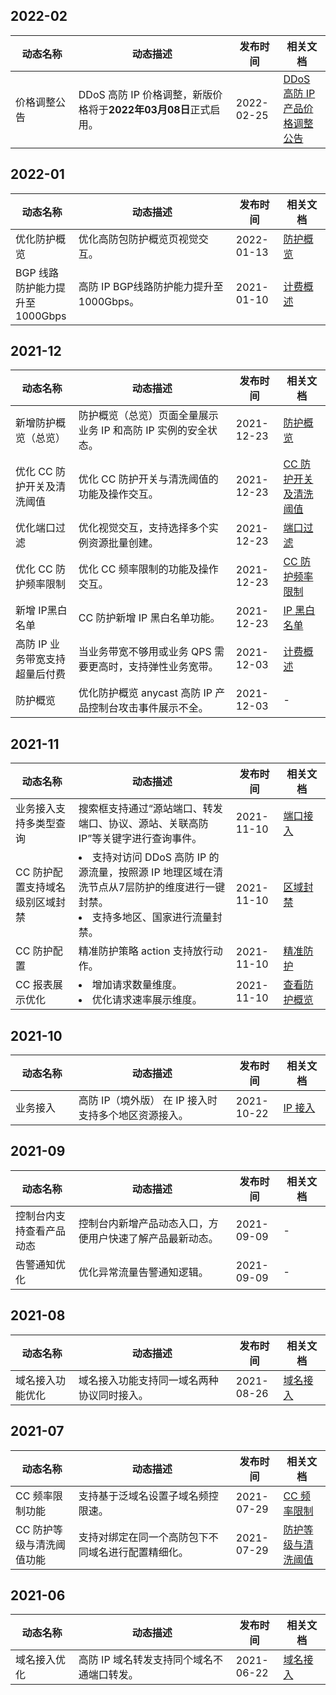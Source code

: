 ## 2022-02
<table>
<thead>
<tr>
<th width="20%">动态名称</th>
<th width="50%">动态描述</th>
<th width="15%">发布时间</th>
<th width="15%">相关文档</th>
</tr>
</thead>
<tbody>
 <tr>
<td>价格调整公告	</td>
<td>DDoS 高防 IP 价格调整，新版价格将于<strong>2022年03月08日</strong>正式启用。</td>
<td> 2022-02-25</td>
<td>
<a href="https://cloud.tencent.com/document/product/1014/70392">DDoS 高防 IP 产品价格调整公告</a>
</td>
</tr>
</tbody></table>

## 2022-01
<table>
<thead>
<tr>
<th width="20%">动态名称</th>
<th width="50%">动态描述</th>
<th width="15%">发布时间</th>
<th width="15%">相关文档</th>
</tr>
</thead>
<tbody>
 <tr>
<td>优化防护概览</td>
<td>优化高防包防护概览页视觉交互。</td>
<td> 2022-01-13</td>
<td>
<a href="https://cloud.tencent.com/document/product/1014/67859">防护概览</a>
</td>
</tr>
<tr>
<td>BGP 线路防护能力提升至1000Gbps</td>
<td>高防 IP BGP线路防护能力提升至1000Gbps。</td>
<td> 2021-01-10</td>
<td>
<a href="https://cloud.tencent.com/document/product/1014/44081">计费概述 </a>
</td>
</tr>
</tbody></table>



## 2021-12
<table>
<thead>
<tr>
<th width="20%">动态名称</th>
<th width="50%">动态描述</th>
<th width="15%">发布时间</th>
<th width="15%">相关文档</th>
</tr>
</thead>
<tbody>
<tr>
<td>新增防护概览（总览）</td>
<td>防护概览（总览）页面全量展示业务 IP 和高防 IP 实例的安全状态。</td>
<td>2021-12-23</td>
<td>
<a href="https://cloud.tencent.com/document/product/1014/67859">防护概览</a>
</td>
</tr>
<tr>
<td>优化 CC 防护开关及清洗阈值</td>
<td>优化 CC 防护开关与清洗阈值的功能及操作交互。</td>
<td>2021-12-23</td>
<td><a href="https://cloud.tencent.com/document/product/1014/44101">CC 防护开关及清洗阈值</a></td>
</tr>
<tr>
<td>优化端口过滤</td>
<td>优化视觉交互，支持选择多个实例资源批量创建。</td>
<td>2021-12-23</td>
<td><a href="https://cloud.tencent.com/document/product/1014/60514">端口过滤</a></td>
</tr>
<tr>
<td>优化 CC 防护频率限制</td>
<td>优化 CC 频率限制的功能及操作交互。</td>
<td>2021-12-23</td>
<td><a href="https://cloud.tencent.com/document/product/1014/44103">CC 防护频率限制</a></td>
</tr>
<tr>
<td>新增 IP黑白名单</td>
<td>CC 防护新增 IP 黑白名单功能。</td>
<td>2021-12-23</td>
<td><a href="https://cloud.tencent.com/document/product/1014/67864">IP 黑白名单</a></td>
</tr>
<tr>
<td>高防 IP 业务带宽支持超量后付费</td>
<td>当业务带宽不够用或业务 QPS 需要更高时，支持弹性业务宽带。</td>
<td> 2021-12-03</td>
<td>
<a href="https://cloud.tencent.com/document/product/1014/44081">计费概述</a>
</td>
</tr>
<tr>
<td>防护概览</td>
<td>优化防护概览 anycast 高防 IP 产品控制台攻击事件展示不全。</td>
<td> 2021-12-03</td>
<td>-</td>
</tr>
</tbody></table>



## 2021-11
<table>
<thead>
<tr>
<th width="20%">动态名称</th>
<th width="50%">动态描述</th>
<th width="15%">发布时间</th>
<th width="15%">相关文档</th>
</tr>
</thead>
<tbody>
<tr>
<td>业务接入支持多类型查询</td>
<td>搜索框支持通过“源站端口、转发端口、协议、源站、关联高防 IP”等关键字进行查询事件。</td>
<td> 2021-11-10</td>
<td>
<a href="https://cloud.tencent.com/document/product/1014/44105">端口接入</a>
</td>
</tr>
<tr>
<td>CC 防护配置支持域名级别区域封禁</td>
<td><li>支持对访问 DDoS 高防 IP 的源流量，按照源 IP 地理区域在清洗节点从7层防护的维度进行一键封禁。</li><li>支持多地区、国家进行流量封禁。</li></td>
<td> 2021-11-10</td>
<td>
<a href="https://cloud.tencent.com/document/product/1014/64003">区域封禁</a>
</td>
</tr>
<tr>
<td>CC 防护配置</td>
<td>精准防护策略 action 支持放行动作。</td>
<td> 2021-11-10</td>
<td>
<a href="https://cloud.tencent.com/document/product/1014/44102">精准防护</a>
</td>
</tr>
<tr>
<td>CC 报表展示优化</td>
<td><li>增加请求数量维度。</li><li>优化请求速率展示维度。</li></td>
<td> 2021-11-10</td>
<td>
<a href="https://cloud.tencent.com/document/product/1014/44113">查看防护概览</a>
</td>
</tr>
</tbody></table>



## 2021-10
<table>
<thead>
<tr>
<th width="20%">动态名称</th>
<th width="50%">动态描述</th>
<th width="15%">发布时间</th>
<th width="15%">相关文档</th>
</tr>
</thead>
<tbody>
<tr>
<td>业务接入</td>
<td>高防 IP（境外版） 在 IP 接入时支持多个地区资源接入。</td>
<td> 2021-10-22</td>
<td>
<a href="https://cloud.tencent.com/document/product/1014/57277">IP 接入 </a>
</td>
</tr>
</tbody></table>


## 2021-09
<table>
<thead>
<tr>
<th width="20%">动态名称</th>
<th width="50%">动态描述</th>
<th width="15%">发布时间</th>
<th width="15%">相关文档</th>
</tr>
</thead>
<tbody>
<tr>
<td>控制台内支持查看产品动态</td>
<td>控制台内新增产品动态入口，方便用户快速了解产品最新动态。</td>
<td> 2021-09-09</td>
<td>-</td>
</tr>
<tr>
<td>告警通知优化</td>
<td>优化异常流量告警通知逻辑。</td>
<td> 2021-09-09</td>
<td>-</td>
</tr>
</tbody></table>

## 2021-08
<table>
<thead>
<tr>
<th width="20%">动态名称</th>
<th width="50%">动态描述</th>
<th width="15%">发布时间</th>
<th width="15%">相关文档</th>
</tr>
</thead>
<tbody>
<tr>
<td>域名接入功能优化</td>
<td>域名接入功能支持同一域名两种协议同时接入。</td>
<td> 2021-08-26</td>
<td><a href="https://cloud.tencent.com/document/product/1014/44106">域名接入 </a>
</tr>
</tbody></table>


## 2021-07
<table>
<thead>
<tr>
<th width="20%">动态名称</th>
<th width="50%">动态描述</th>
<th width="15%">发布时间</th>
<th width="15%">相关文档</th>
</tr>
</thead>
<tbody>
<tr>
<td>CC 频率限制功能</td>
<td>支持基于泛域名设置子域名频控限速。</td>
<td> 2021-07-29</td>
<td><a href="https://cloud.tencent.com/document/product/1014/44103">CC 频率限制 </a>
</tr>
<tr>
<td>CC 防护等级与清洗阈值功能</td>
<td>支持对绑定在同一个高防包下不同域名进行配置精细化。</td>
<td> 2021-07-29</td>
<td><a href="https://cloud.tencent.com/document/product/1014/44101">防护等级与清洗阈值 </a>
</tr>
</tbody></table>

## 2021-06
<table>
<thead>
<tr>
<th width="20%">动态名称</th>
<th width="50%">动态描述</th>
<th width="15%">发布时间</th>
<th width="15%">相关文档</th>
</tr>
</thead>
<tbody>
<tr>
<td>域名接入优化</td>
<td>高防 IP 域名转发支持同个域名不通端口转发。</td>
<td> 2021-06-22</td>
<td><a href="https://cloud.tencent.com/document/product/1014/44106">域名接入 </a>
</tr>
</tbody></table>

